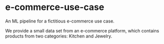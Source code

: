 # e-commerce-use-case
An ML pipeline for a fictitious e-commerce use case.

We provide a small data set from an e-commerce platform, which contains products from two categories: Kitchen and Jewelry.

